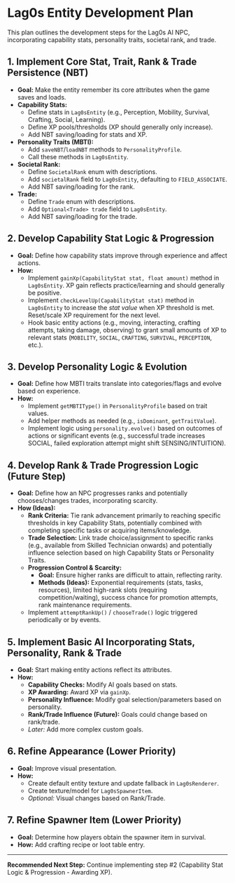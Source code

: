 # Lag0s Entity Development Plan

This plan outlines the development steps for the Lag0s AI NPC, incorporating capability stats, personality traits, societal rank, and trade.

## 1. Implement Core Stat, Trait, Rank & Trade Persistence (NBT)

*   **Goal:** Make the entity remember its core attributes when the game saves and loads.
*   **Capability Stats:**
    *   Define stats in `Lag0sEntity` (e.g., Perception, Mobility, Survival, Crafting, Social, Learning).
    *   Define XP pools/thresholds (XP should generally only increase).
    *   Add NBT saving/loading for stats and XP.
*   **Personality Traits (MBTI):**
    *   Add `saveNBT`/`loadNBT` methods to `PersonalityProfile`.
    *   Call these methods in `Lag0sEntity`.
*   **Societal Rank:**
    *   Define `SocietalRank` enum with descriptions.
    *   Add `societalRank` field to `Lag0sEntity`, defaulting to `FIELD_ASSOCIATE`.
    *   Add NBT saving/loading for the rank.
*   **Trade:**
    *   Define `Trade` enum with descriptions.
    *   Add `Optional<Trade> trade` field to `Lag0sEntity`.
    *   Add NBT saving/loading for the trade.

## 2. Develop Capability Stat Logic & Progression

*   **Goal:** Define how capability stats improve through experience and affect actions.
*   **How:**
    *   Implement `gainXp(CapabilityStat stat, float amount)` method in `Lag0sEntity`. XP gain reflects practice/learning and should generally be positive.
    *   Implement `checkLevelUp(CapabilityStat stat)` method in `Lag0sEntity` to increase the *stat value* when XP threshold is met. Reset/scale XP requirement for the next level.
    *   Hook basic entity actions (e.g., moving, interacting, crafting attempts, taking damage, observing) to grant small amounts of XP to relevant stats (`MOBILITY`, `SOCIAL`, `CRAFTING`, `SURVIVAL`, `PERCEPTION`, etc.).

## 3. Develop Personality Logic & Evolution

*   **Goal:** Define how MBTI traits translate into categories/flags and evolve based on experience.
*   **How:**
    *   Implement `getMBTIType()` in `PersonalityProfile` based on trait values.
    *   Add helper methods as needed (e.g., `isDominant`, `getTraitValue`).
    *   Implement logic using `personality.evolve()` based on outcomes of actions or significant events (e.g., successful trade increases SOCIAL, failed exploration attempt might shift SENSING/INTUITION).

## 4. Develop Rank & Trade Progression Logic (Future Step)

*   **Goal:** Define how an NPC progresses ranks and potentially chooses/changes trades, incorporating scarcity.
*   **How (Ideas):**
    *   **Rank Criteria:** Tie rank advancement primarily to reaching specific thresholds in key Capability Stats, potentially combined with completing specific tasks or acquiring items/knowledge.
    *   **Trade Selection:** Link trade choice/assignment to specific ranks (e.g., available from Skilled Technician onwards) and potentially influence selection based on high Capability Stats or Personality Traits.
    *   **Progression Control & Scarcity:**
        *   **Goal:** Ensure higher ranks are difficult to attain, reflecting rarity.
        *   **Methods (Ideas):** Exponential requirements (stats, tasks, resources), limited high-rank slots (requiring competition/waiting), success chance for promotion attempts, rank maintenance requirements.
    *   Implement `attemptRankUp()` / `chooseTrade()` logic triggered periodically or by events.

## 5. Implement Basic AI Incorporating Stats, Personality, Rank & Trade

*   **Goal:** Start making entity actions reflect its attributes.
*   **How:**
    *   **Capability Checks:** Modify AI goals based on stats.
    *   **XP Awarding:** Award XP via `gainXp`.
    *   **Personality Influence:** Modify goal selection/parameters based on personality.
    *   **Rank/Trade Influence (Future):** Goals could change based on rank/trade.
    *   *Later:* Add more complex custom goals.

## 6. Refine Appearance (Lower Priority)

*   **Goal:** Improve visual presentation.
*   **How:**
    *   Create default entity texture and update fallback in `Lag0sRenderer`.
    *   Create texture/model for `Lag0sSpawnerItem`.
    *   *Optional:* Visual changes based on Rank/Trade.

## 7. Refine Spawner Item (Lower Priority)

*   **Goal:** Determine how players obtain the spawner item in survival.
*   **How:** Add crafting recipe or loot table entry.

---

**Recommended Next Step:** Continue implementing step #2 (Capability Stat Logic & Progression - Awarding XP).
